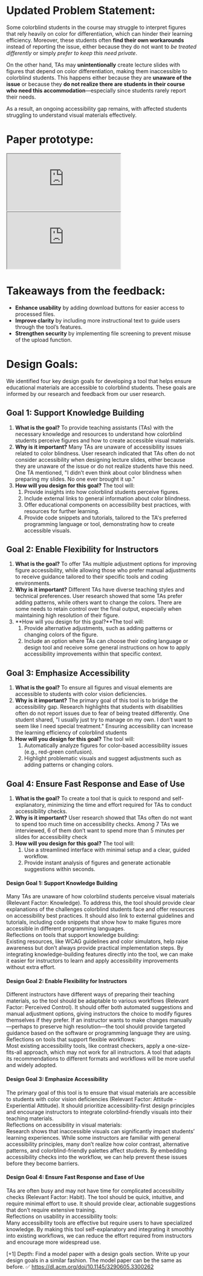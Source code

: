 # Updated Problem Statement:
Some colorblind students in the course may struggle to interpret figures that rely heavily on color for differentiation, which can hinder their learning efficiency. Moreover, these students often **find their own workarounds** instead of reporting the issue, either because they do not want to *be treated differently* or simply *prefer to keep this need private*.

On the other hand, TAs may **unintentionally** create lecture slides with figures that depend on color differentiation, making them inaccessible to colorblind students. This happens either because they are **unaware of the issue** or because they **do not realize there are students in their course who need this accommodation**—especially since students rarely report their needs.

As a result, an ongoing accessibility gap remains, with affected students struggling to understand visual materials effectively.


# Paper prototype:
<iframe src="https://embed.figma.com/proto/66YLf7nN2Ez0BIp0FIVnY4/Color-Vision-Accessibility-Tool?node-id=1-31&p=f&t=xUsRHa7KvmT68NWZ-0&embed-host=github" allowfullscreen></iframe>

<iframe src="https://embed.figma.com/design/66YLf7nN2Ez0BIp0FIVnY4/Color-Vision-Accessibility-Tool?embed-host=github" allowfullscreen></iframe>


# Takeaways from the feedback:
- **Enhance usability** by adding download buttons for easier access to processed files.  
- **Improve clarity** by including more instructional text to guide users through the tool’s features.  
- **Strengthen security** by implementing file screening to prevent misuse of the upload function.




# Design Goals:
We identified four key design goals for developing a tool that helps ensure educational materials are accessible to colorblind students. These goals are informed by our research and feedback from our user research.

## Goal 1: Support Knowledge Building
1. **What is the goal?** To provide teaching assistants (TAs) with the necessary knowledge and resources to understand how colorblind students perceive figures and how to create accessible visual materials.
2. **Why is it important?**
Many TAs are unaware of accessibility issues related to color blindness. User research indicated that TAs often do not consider accessibility when designing lecture slides, either because they are unaware of the issue or do not realize students have this need. One TA mentioned, "I didn’t even think about color blindness when preparing my slides. No one ever brought it up." 
3. **How will you design for this goal?** The tool will:
   1. Provide insights into how colorblind students perceive figures.
   2. Include external links to general information about color blindness.
   3. Offer educational components on accessibility best practices, with resources for further learning.
   4. Provide code snippets and tutorials, tailored to the TA's preferred programming language or tool, demonstrating how to create accessible visuals.

## Goal 2: Enable Flexibility for Instructors
1. **What is the goal?**
To offer TAs multiple adjustment options for improving figure accessibility, while allowing those who prefer manual adjustments to receive guidance tailored to their specific tools and coding environments.
2. **Why is it important?**
Different TAs have diverse teaching styles and technical preferences. User research showed that some TAs prefer adding patterns, while others want to change the colors. There are some needs to retain control over the final output, especially when maintaining high resolution of their figure. 
3. **How will you design for this goal?**The tool will:
   1. Provide alternative adjustments, such as adding patterns or changing colors of the figure.
   2. Include an option where TAs can choose their coding language or design tool and receive some general instructions on how to apply accessibility improvements within that specific context.

## Goal 3: Emphasize Accessibility
1. **What is the goal?**
To ensure all figures and visual elements are accessible to students with color vision deficiencies.
2. **Why is it important?**
The primary goal of this tool is to bridge the accessibility gap. Research highlights that students with disabilities often do not report issues due to fear of being treated differently. One student shared, "I usually just try to manage on my own. I don’t want to seem like I need special treatment." Ensuring accessibility can increase the learning efficiency of colorblind students
3. **How will you design for this goal?** The tool will:
   1. Automatically analyze figures for color-based accessibility issues (e.g., red-green confusion).
   2. Highlight problematic visuals and suggest adjustments such as adding patterns or changing colors.

## Goal 4: Ensure Fast Response and Ease of Use
1. **What is the goal?**
To create a tool that is quick to respond and self-explanatory, minimizing the time and effort required for TAs to conduct accessibility checks.
2. **Why is it important?**
User research showed that TAs often do not want to spend too much time on accessibility checks. Among 7 TAs we interviewed, 6 of them don’t want to spend more than 5 minutes per slides for accessibility check
3. **How will you design for this goal?** The tool will:
   1. Use a streamlined interface with minimal setup and a clear, guided workflow.
   2. Provide instant analysis of figures and generate actionable suggestions within seconds.


#### Design Goal 1: Support Knowledge Building

Many TAs are unaware of how colorblind students perceive visual materials (Relevant Factor: Knowledge). To address this, the tool should provide clear explanations of the challenges colorblind students face and offer resources on accessibility best practices. It should also link to external guidelines and tutorials, including code snippets that show how to make figures more accessible in different programming languages.  
Reflections on tools that support knowledge building:  
Existing resources, like WCAG guidelines and color simulators, help raise awareness but don’t always provide practical implementation steps. By integrating knowledge-building features directly into the tool, we can make it easier for instructors to learn and apply accessibility improvements without extra effort.

#### Design Goal 2: Enable Flexibility for Instructors

Different instructors have different ways of preparing their teaching materials, so the tool should be adaptable to various workflows (Relevant Factor: Perceived Control). It should offer both automated suggestions and manual adjustment options, giving instructors the choice to modify figures themselves if they prefer. If an instructor wants to make changes manually—perhaps to preserve high resolution—the tool should provide targeted guidance based on the software or programming language they are using.  
Reflections on tools that support flexible workflows:  
Most existing accessibility tools, like contrast checkers, apply a one-size-fits-all approach, which may not work for all instructors. A tool that adapts its recommendations to different formats and workflows will be more useful and widely adopted.

#### Design Goal 3: Emphasize Accessibility

The primary goal of this tool is to ensure that visual materials are accessible to students with color vision deficiencies (Relevant Factor: Attitude \- Experiential Attitude). It should prioritize accessibility-first design principles and encourage instructors to integrate colorblind-friendly visuals into their teaching materials.  
Reflections on accessibility in visual materials:  
Research shows that inaccessible visuals can significantly impact students’ learning experiences. While some instructors are familiar with general accessibility principles, many don’t realize how color contrast, alternative patterns, and colorblind-friendly palettes affect students. By embedding accessibility checks into the workflow, we can help prevent these issues before they become barriers.

#### Design Goal 4: Ensure Fast Response and Ease of Use

TAs are often busy and may not have time for complicated accessibility checks (Relevant Factor: Habit). The tool should be quick, intuitive, and require minimal effort to use. It should provide clear, actionable suggestions that don’t require extensive training.  
Reflections on usability in accessibility tools:  
Many accessibility tools are effective but require users to have specialized knowledge. By making this tool self-explanatory and integrating it smoothly into existing workflows, we can reduce the effort required from instructors and encourage more widespread use.


[+1] Depth: Find a model paper with a design goals section. Write up your design goals in a similar fashion. The model paper can be the same as before. ✅
https://dl.acm.org/doi/10.1145/3290605.3300262 